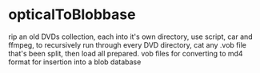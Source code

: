 # opticalToBlobbase
rip an old DVDs collection, each into it's own directory, use script, car and ffmpeg, to recursively run through every DVD directory, cat any .vob file that's been split, then load all prepared. vob files for converting to md4 format for insertion into a blob database 
